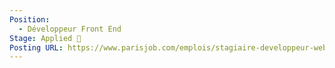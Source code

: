 ```yaml
---
Position:
  - Développeur Front End
Stage: Applied 🙂
Posting URL: https://www.parisjob.com/emplois/stagiaire-developpeur-web-h-f-8819603.html?utm_campaign=google_jobs_apply&utm_source=google_jobs_apply&utm_medium=organic
---
```

